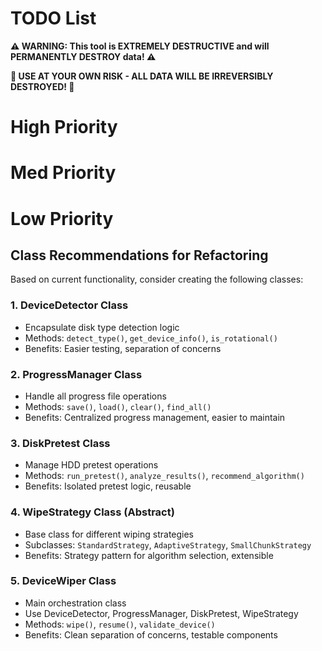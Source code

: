 # TODO List

**⚠️ WARNING: This tool is EXTREMELY DESTRUCTIVE and will PERMANENTLY DESTROY data! ⚠️**

**🚨 USE AT YOUR OWN RISK - ALL DATA WILL BE IRREVERSIBLY DESTROYED! 🚨**

# High Priority


# Med Priority


# Low Priority

## Class Recommendations for Refactoring

Based on current functionality, consider creating the following classes:

### 1. DeviceDetector Class
- Encapsulate disk type detection logic
- Methods: `detect_type()`, `get_device_info()`, `is_rotational()`
- Benefits: Easier testing, separation of concerns

### 2. ProgressManager Class
- Handle all progress file operations
- Methods: `save()`, `load()`, `clear()`, `find_all()`
- Benefits: Centralized progress management, easier to maintain

### 3. DiskPretest Class
- Manage HDD pretest operations
- Methods: `run_pretest()`, `analyze_results()`, `recommend_algorithm()`
- Benefits: Isolated pretest logic, reusable

### 4. WipeStrategy Class (Abstract)
- Base class for different wiping strategies
- Subclasses: `StandardStrategy`, `AdaptiveStrategy`, `SmallChunkStrategy`
- Benefits: Strategy pattern for algorithm selection, extensible

### 5. DeviceWiper Class
- Main orchestration class
- Use DeviceDetector, ProgressManager, DiskPretest, WipeStrategy
- Methods: `wipe()`, `resume()`, `validate_device()`
- Benefits: Clean separation of concerns, testable components

